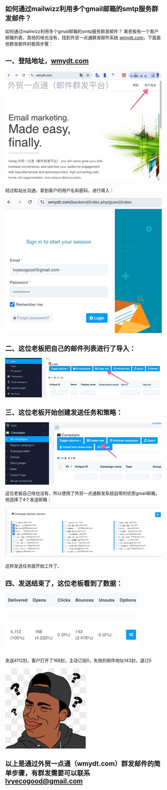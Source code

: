 ## 如何通过mailwizz利用多个gmail邮箱的smtp服务群发邮件？
如何通过mailwizz利用多个gmail邮箱的smtp服务群发邮件？
某老板有一个客户邮箱列表，其他的啥也没有，找到外贸一点通群发邮件系统 [wmydt.com](https://wmydt.com)，下面是他群发邮件的极简步骤：

## 一、登陆地址，[wmydt.com](https://wmydt.com)
![Image text](https://raw.githubusercontent.com/zhaoshengyun/mailwizz-bulk-gmail/refs/heads/main/image/%E7%99%BB%E9%99%86%E7%B3%BB%E7%BB%9F1-1.jpeg)

经过和站长沟通，拿到客户的用户名和密码，进行填入：

![Image text](https://raw.githubusercontent.com/zhaoshengyun/mailwizz-bulk-gmail/refs/heads/main/image/%E7%99%BB%E9%99%86%E7%B3%BB%E7%BB%9F2.jpeg)

## 二、这位老板把自己的邮件列表进行了导入：

![Image text](https://raw.githubusercontent.com/zhaoshengyun/mailwizz-bulk-gmail/refs/heads/main/image/%E7%AC%AC%E4%B8%80%E6%AD%A5%E5%88%9B%E5%BB%BAlist.jpeg)

## 三、这位老板开始创建发送任务和策略：

![Image text](https://raw.githubusercontent.com/zhaoshengyun/mailwizz-bulk-gmail/refs/heads/main/image/%E7%AC%AC%E4%BA%8C%E6%AD%A5%E5%88%9B%E5%BB%BAcampaigns.jpeg)

这位老板自己啥也没有，所以使用了外贸一点通群发系统自带的优质gmail邮箱，他选择了4个发送邮箱：

![Image text](https://raw.githubusercontent.com/zhaoshengyun/mailwizz-bulk-gmail/refs/heads/main/image/%E7%AC%AC%E4%BA%8C%E6%AD%A5%E9%80%89%E6%8B%A9%E5%8F%91%E9%80%81%E6%9C%8D%E5%8A%A1%E5%99%A8.jpeg)

这样发送任务就开始工作了。

## 四、发送结束了，这位老板看到了数据：

![Image text](https://raw.githubusercontent.com/zhaoshengyun/mailwizz-bulk-gmail/refs/heads/main/image/%E6%95%B0%E6%8D%AE1-1.jpeg)

![Image text](https://raw.githubusercontent.com/zhaoshengyun/mailwizz-bulk-gmail/refs/heads/main/image/%E6%95%B0%E6%8D%AE2.jpeg)

发送4112封，客户打开了168封，主动订阅0，失效的邮件地址143封，退订0

![Image text](https://raw.githubusercontent.com/zhaoshengyun/mailwizz-bulk-gmail/refs/heads/main/image/%E9%BB%91%E4%BA%BA%E9%97%AE%E5%8F%B7.jpeg)

## 以上是通过外贸一点通（wmydt.com）群发邮件的简单步骤，有群发需要可以联系 lvyecogood@gmail.com
